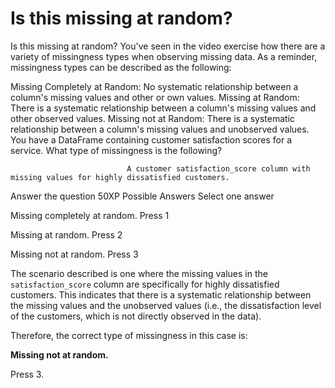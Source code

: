 # Is this missing at random?

Is this missing at random?
You've seen in the video exercise how there are a variety of missingness types when observing missing data. As a reminder, missingness types can be described as the following:

Missing Completely at Random: No systematic relationship between a column's missing values and other or own values.
Missing at Random: There is a systematic relationship between a column's missing values and other observed values.
Missing not at Random: There is a systematic relationship between a column's missing values and unobserved values.
You have a DataFrame containing customer satisfaction scores for a service. What type of missingness is the following?

                              A customer satisfaction_score column with missing values for highly dissatisfied customers.

Answer the question
50XP
Possible Answers
Select one answer

Missing completely at random.
Press
1

Missing at random.
Press
2

Missing not at random.
Press
3

The scenario described is one where the missing values in the `satisfaction_score` column are specifically for highly dissatisfied customers. This indicates that there is a systematic relationship between the missing values and the unobserved values (i.e., the dissatisfaction level of the customers, which is not directly observed in the data).

Therefore, the correct type of missingness in this case is:

**Missing not at random.**

Press 3.